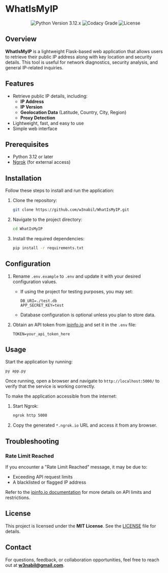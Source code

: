 # WhatIsMyIP

<div align="center">
  <img src="https://img.shields.io/badge/Python-3.12.x-green?style=for-the-badge&logo=python" alt="Python Version 3.12.x">
  <img src="https://img.shields.io/codacy/grade/b38941dc42f046df8601495bdfbe9672?style=for-the-badge&logo=codacy&label=Codacy%20GRADE" alt="Codacy Grade">
  <img src="https://img.shields.io/github/license/w3nabil/whatismyip?style=for-the-badge&logo=github&label=License" alt="License">
</div>

## Overview
**WhatIsMyIP** is a lightweight Flask-based web application that allows users to retrieve their public IP address along with key location and security details. This tool is useful for network diagnostics, security analysis, and general IP-related inquiries.

## Features
- Retrieve public IP details, including:
  - **IP Address**
  - **IP Version**
  - **Geolocation Data** (Latitude, Country, City, Region)
  - **Proxy Detection**
- Lightweight, fast, and easy to use
- Simple web interface

## Prerequisites
- Python 3.12 or later
- [Ngrok](https://ngrok.com/) (for external access)

## Installation
Follow these steps to install and run the application:

1. Clone the repository:
    ```sh
    git clone https://github.com/w3nabil/WhatIsMyIP.git
    ```
2. Navigate to the project directory:
    ```sh
    cd WhatIsMyIP
    ```
3. Install the required dependencies:
    ```sh
    pip install -r requirements.txt
    ```

## Configuration
1. Rename `.env.example` to `.env` and update it with your desired configuration values.
   - If using the project for testing purposes, you may set:
     ```
     DB_URI=./test.db
     APP_SECRET_KEY=test
     ```
   - Database configuration is optional unless you plan to store data.
   
2. Obtain an API token from [ipinfo.io](https://ipinfo.io/) and set it in the `.env` file:
   ```
   TOKEN=your_api_token_here
   ```

## Usage
Start the application by running:
```sh
py app.py
```
Once running, open a browser and navigate to `http://localhost:5000/` to verify that the service is working correctly.

To make the application accessible from the internet:
1. Start Ngrok:
   ```sh
   ngrok http 5000
   ```
2. Copy the generated `*.ngrok.io` URL and access it from any browser.

## Troubleshooting
### Rate Limit Reached
If you encounter a "Rate Limit Reached" message, it may be due to:
- Exceeding API request limits
- A blacklisted or flagged IP address

Refer to the [ipinfo.io documentation](https://ipinfo.io/developers) for more details on API limits and restrictions.

## License
This project is licensed under the **MIT License**. See the [LICENSE](LICENSE) file for details.

## Contact
For questions, feedback, or collaboration opportunities, feel free to reach out at **w3nabil@gmail.com**.

